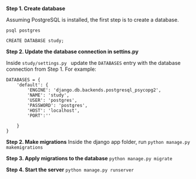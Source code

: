 **Step 1. Create database**

Assuming PostgreSQL is installed, the first step is to create a database.

`psql postgres`

`CREATE DATABASE study;`

**Step 2. Update the database connection in settins.py**

Inside `study/settings.py ` update the `DATABASES` entry with the database connection from Step 1. For example:

```
DATABASES = {
    'default': {
        'ENGINE': 'django.db.backends.postgresql_psycopg2',
        'NAME': 'study',
        'USER': 'postgres',
        'PASSWORD': 'postgres',
        'HOST': 'localhost',
        'PORT':''
        
    }
}
```


**Step 2. Make migrations**
Inside the django app folder, run
`python manage.py makemigrations`

**Step 3. Apply migrations to the database**
`python manage.py migrate`

**Step 4. Start the server**
`python manage.py runserver`
